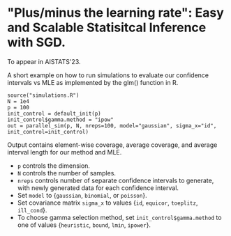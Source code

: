 # "Plus/minus the learning rate": Easy and Scalable Statisitcal Inference with SGD.
To appear in AISTATS'23.

A short example on how to run simulations to evaluate our confidence intervals vs MLE as implemented by the glm() function in R. 
```
source("simulations.R")
N = 1e4
p = 100
init_control = default_init(p)
init_control$gamma.method = "ipow"
out = parallel_sim(p, N, nreps=100, model="gaussian", sigma_x="id", init_control=init_control)
```
Output contains element-wise coverage, average coverage, and average interval length for our method and MLE.
- `p` controls the dimension.
- `N` controls the number of samples.
- `nreps` controls number of separate confidence intervals to generate, with newly generated data for each confidence interval.
- Set `model` to {`gaussian`, `binomial`, or `poisson`}.
- Set covariance matrix `sigma_x` to values {`id`, `equicor`, `toeplitz`, `ill_cond`}.
- To choose gamma selection method, set `init_control$gamma.method` to one of values {`heuristic`, `bound`, `lmin`, `ipower`}.
